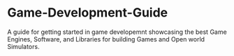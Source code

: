 # Game-Development-Guide
A guide for getting started in game developemnt showcasing the best Game Engines, Software, and Libraries for building Games and Open world Simulators.

